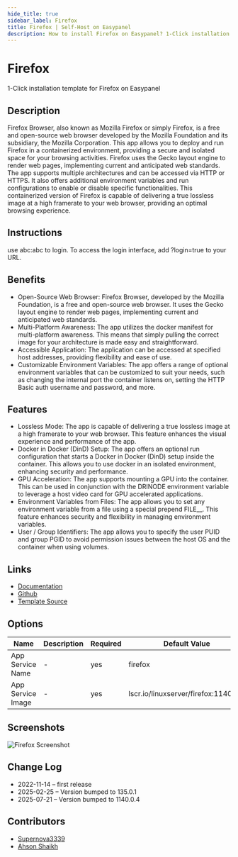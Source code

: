 ```yaml
---
hide_title: true
sidebar_label: Firefox
title: Firefox | Self-Host on Easypanel
description: How to install Firefox on Easypanel? 1-Click installation template for Firefox on Easypanel
---
```


<!-- generated -->

# Firefox

1-Click installation template for Firefox on Easypanel

## Description

Firefox Browser, also known as Mozilla Firefox or simply Firefox, is a free and open-source web browser developed by the Mozilla Foundation and its subsidiary, the Mozilla Corporation. This app allows you to deploy and run Firefox in a containerized environment, providing a secure and isolated space for your browsing activities. Firefox uses the Gecko layout engine to render web pages, implementing current and anticipated web standards. The app supports multiple architectures and can be accessed via HTTP or HTTPS. It also offers additional environment variables and run configurations to enable or disable specific functionalities. This containerized version of Firefox is capable of delivering a true lossless image at a high framerate to your web browser, providing an optimal browsing experience.

## Instructions

use abc:abc to login. To access the login interface, add ?login=true to your URL.

## Benefits

- Open-Source Web Browser: Firefox Browser, developed by the Mozilla Foundation, is a free and open-source web browser. It uses the Gecko layout engine to render web pages, implementing current and anticipated web standards.
- Multi-Platform Awareness: The app utilizes the docker manifest for multi-platform awareness. This means that simply pulling the correct image for your architecture is made easy and straightforward.
- Accessible Application: The application can be accessed at specified host addresses, providing flexibility and ease of use.
- Customizable Environment Variables: The app offers a range of optional environment variables that can be customized to suit your needs, such as changing the internal port the container listens on, setting the HTTP Basic auth username and password, and more.

## Features

- Lossless Mode: The app is capable of delivering a true lossless image at a high framerate to your web browser. This feature enhances the visual experience and performance of the app.
- Docker in Docker (DinD) Setup: The app offers an optional run configuration that starts a Docker in Docker (DinD) setup inside the container. This allows you to use docker in an isolated environment, enhancing security and performance.
- GPU Acceleration: The app supports mounting a GPU into the container. This can be used in conjunction with the DRINODE environment variable to leverage a host video card for GPU accelerated applications.
- Environment Variables from Files: The app allows you to set any environment variable from a file using a special prepend FILE__. This feature enhances security and flexibility in managing environment variables.
- User / Group Identifiers: The app allows you to specify the user PUID and group PGID to avoid permission issues between the host OS and the container when using volumes.

## Links

- [Documentation](https://docs.linuxserver.io/images/docker-firefox)
- [Github](https://github.com/linuxserver/docker-firefox)
- [Template Source](https://github.com/easypanel-io/templates/tree/main/templates/firefox)

## Options

Name | Description | Required | Default Value
-|-|-|-
App Service Name | - | yes | firefox
App Service Image | - | yes | lscr.io/linuxserver/firefox:1140.0.4

## Screenshots

![Firefox Screenshot](./assets/screenshot.png)

## Change Log

- 2022-11-14 – first release
- 2025-02-25 – Version bumped to 135.0.1
- 2025-07-21 – Version bumped to 1140.0.4

## Contributors

- [Supernova3339](https://github.com/Supernova3339)
- [Ahson Shaikh](https://github.com/Ahson-Shaikh)
